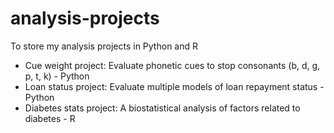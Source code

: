 # analysis-projects
To store my analysis projects in Python and R

- Cue weight project: Evaluate phonetic cues to stop consonants (b, d, g, p, t, k) - Python
- Loan status project: Evaluate multiple models of loan repayment status - Python
- Diabetes stats project: A biostatistical analysis of factors related to diabetes - R
